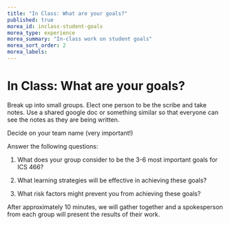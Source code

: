 ```yaml
---
title: "In Class: What are your goals?"
published: true
morea_id: inclass-student-goals
morea_type: experience
morea_summary: "In-class work on student goals"
morea_sort_order: 2
morea_labels:
---
```


# In Class: What are your goals?

Break up into small groups.  Elect one person to be the scribe and take notes. Use a shared google doc or something similar so that everyone can see the notes as they are being written.

Decide on your team name (very important!)

Answer the following questions:

  1. What does your group consider to be the 3-6 most important goals for ICS 466?

  2. What learning strategies will be effective in achieving these goals?

  3. What risk factors might prevent you from achieving these goals?

After approximately 10 minutes, we will gather together and a spokesperson from each group will present the results of their work.



